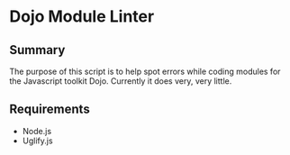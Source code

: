 Dojo Module Linter
==================

Summary
-------
The purpose of this script is to help spot errors while coding modules for the Javascript toolkit Dojo. Currently it does very, very little.

Requirements
------------
* Node.js
* Uglify.js
